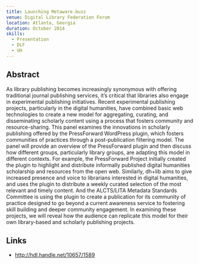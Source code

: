 ```yaml
---
title: Launching Metaware.buzz
venue: Digital Library Federation Forum
location: Atlanta, Georgia
duration: October 2014
skills:
  - Presentation
  - DLF
  - UH
---
```


Abstract
-------

As library publishing becomes increasingly synonymous with offering traditional journal publishing services, it’s critical that libraries also engage in experimental publishing initiatives. Recent experimental publishing projects, particularly in the digital humanities, have combined basic web technologies to create a new model for aggregating, curating, and disseminating scholarly content using a process that fosters community and resource-sharing. This panel examines the innovations in scholarly publishing offered by the PressForward WordPress plugin, which fosters communities of practices through a post-publication filtering model. The panel will provide an overview of the PressForward plugin and then discuss how different groups, particularly library groups, are adapting this model in different contexts. For example, the PressForward Project initially created the plugin to highlight and distribute informally published digital humanities scholarship and resources from the open web. Similarly, dh+lib aims to give increased presence and voice to librarians interested in digital humanities, and uses the plugin to distribute a weekly curated selection of the most relevant and timely content. And the ALCTS/LITA Metadata Standards Committee is using the plugin to create a publication for its community of practice designed to go beyond a current awareness service to fostering skill building and deeper community engagement. In examining these projects, we will reveal how the audience can replicate this model for their own library-based and scholarly publishing projects.


Links
----------

* <http://hdl.handle.net/10657/1589>
